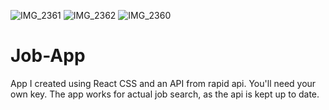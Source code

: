 ![IMG_2361](https://github.com/juschief/Job-App/assets/63847806/0da2c21c-cf2a-4cd3-be8f-641f91e9d393)
![IMG_2362](https://github.com/juschief/Job-App/assets/63847806/3462cbbb-f179-49d7-a9c3-e89937a81886)
![IMG_2360](https://github.com/juschief/Job-App/assets/63847806/24f44860-f369-4996-9c76-e82b0b1a5029)
# Job-App

App I created using React CSS and an API from rapid api.  You'll need your own key.  The app works for actual job search, as the api is kept up to date.
